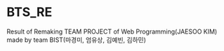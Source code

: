 # BTS_RE
Result of Remaking TEAM PROJECT of Web Programming(JAESOO KIM) made by team BIST(마경미, 엄유상, 김예빈, 김하민)
